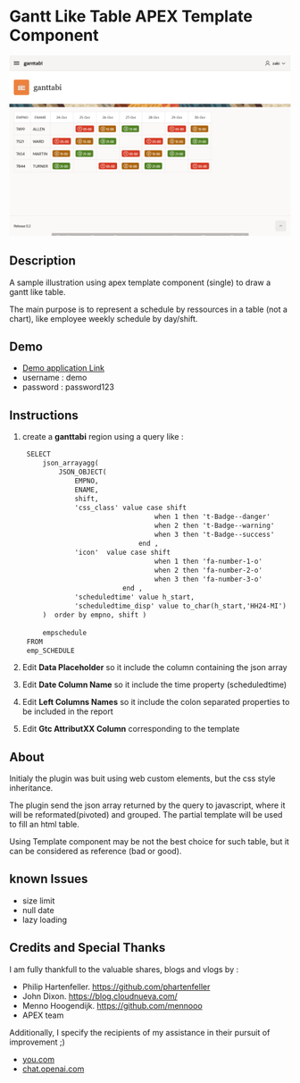 # Gantt Like Table APEX Template Component

![Plugin Preview](plugin-preview.png)

## Description

A sample illustration using apex template component (single) to draw a gantt like table.

The main purpose is to represent a schedule by ressources in a table (not a chart), like employee weekly schedule by day/shift.

## Demo

- [Demo application Link](https://apex.oracle.com/pls/apex/r/hachemi/ganttabi/home)
- username : demo
- password : password123

## Instructions

1. create a **ganttabi** region using a query like :

        SELECT
            json_arrayagg(
                JSON_OBJECT( 
                    EMPNO,
                    ENAME,
                    shift,
                    'css_class' value case shift 
                                        when 1 then 't-Badge--danger'
                                        when 2 then 't-Badge--warning'
                                        when 3 then 't-Badge--success'
                                    end ,
                    'icon'  value case shift                                                    
                                        when 1 then 'fa-number-1-o'
                                        when 2 then 'fa-number-2-o'
                                        when 3 then 'fa-number-3-o'
                                end ,
                    'scheduledtime' value h_start,
                    'scheduledtime_disp' value to_char(h_start,'HH24-MI')
            )  order by empno, shift )
            
            empschedule
        FROM
        emp_SCHEDULE

2. Edit **Data Placeholder** so it include the column containing the json array
3. Edit **Date Column Name** so it include the time property (scheduledtime)
4. Edit **Left Columns Names** so it include the colon separated properties to be included in the report
5. Edit **Gtc AttributXX Column** corresponding to the template

## About

Initialy the plugin was buit using web custom elements, but the css style inheritance.

The plugin send the json array returned by the query to javascript, where it will be reformated(pivoted) and grouped. The partial template will be used to fill an html table.

Using Template component may be not the best choice for such table, but it can be considered as reference (bad or good).

## known Issues

- size limit
- null date
- lazy loading

## Credits and Special Thanks

I am fully thankfull to the valuable shares, blogs and vlogs by :

- Philip Hartenfeller. https://github.com/phartenfeller
- John Dixon. https://blog.cloudnueva.com/
- Menno Hoogendijk. https://github.com/mennooo
- APEX team

Additionally, I specify the recipients of my assistance in their pursuit of improvement ;) 

- [you.com](https://you.com)
- [chat.openai.com](https://chat.openai.com)
